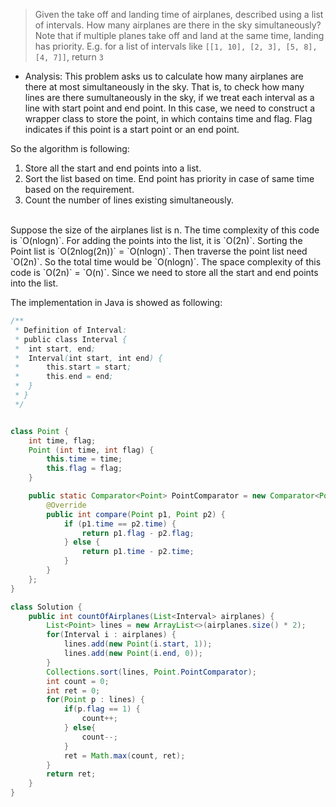 > Given the take off and landing time of airplanes, described using a list of intervals. How many airplanes are there in the sky simultaneously?
> Note that if multiple planes take off and land at the same time, landing has priority. 
> E.g. for a list of intervals like `[[1, 10], [2, 3], [5, 8], [4, 7]]`, return `3`

- Analysis:
This problem asks us to calculate how many airplanes are there at most simultaneously in the sky. That is, to check how many lines are there
sumultaneously in the sky, if we treat each interval as a line with start point and end point. 
In this case, we need to construct a wrapper class to store the point, in which contains time and flag. Flag indicates if this point is a start
point or an end point. 

So the algorithm is following:

1. Store all the start and end points into a list. 
2. Sort the list based on time. End point has priority in case of same time based on the requirement. 
3. Count the number of lines existing simultaneously. 

<br>
Suppose the size of the airplanes list is n. 
The time complexity of this code is `O(nlogn)`. For adding the points into the list, it is `O(2n)`. Sorting the Point list is `O(2nlog(2n))` = `O(nlogn)`.
Then traverse the point list need `O(2n)`. So the total time would be `O(nlogn)`. 
The space complexity of this code is `O(2n)` = `O(n)`. Since we need to store all the start and end points into the list. 


The implementation in Java is showed as following:

``` Java
/**
 * Definition of Interval:
 * public class Interval {
 *  int start, end;
 *	Interval(int start, int end) {
 *		this.start = start;
 * 		this.end = end;
 *	}
 * }
 */


class Point {
	int time, flag;
	Point (int time, int flag) {
		this.time = time;
		this.flag = flag;
	}

	public static Comparator<Point> PointComparator = new Comparator<Point>() {
		@Override
		public int compare(Point p1, Point p2) {
			if (p1.time == p2.time) {
				return p1.flag - p2.flag;
			} else {
				return p1.time - p2.time;
			}
		}
	};
}

class Solution {
	public int countOfAirplanes(List<Interval> airplanes) {
		List<Point> lines = new ArrayList<>(airplanes.size() * 2);
		for(Interval i : airplanes) {
			lines.add(new Point(i.start, 1));
			lines.add(new Point(i.end, 0));
		}
		Collections.sort(lines, Point.PointComparator);
		int count = 0;
		int ret = 0;
		for(Point p : lines) {
			if(p.flag == 1) {
				count++;
			} else{
				count--;
			}
			ret = Math.max(count, ret);
		}
		return ret;
	}
}
```

